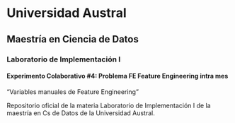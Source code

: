 # Universidad Austral
## Maestría en Ciencia de Datos
### Laboratorio de Implementación I

#### Experimento Colaborativo #4: Problema  FE  Feature Engineering intra mes <br>
“Variables manuales de Feature Engineering”

Repositorio oficial de la materia Laboratorio de Implementación I de la maestría en Cs de Datos de la Universidad Austral.